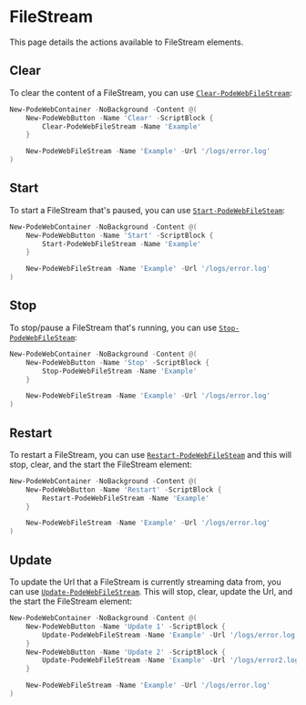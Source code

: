 # FileStream

This page details the actions available to FileStream elements.

## Clear

To clear the content of a FileStream, you can use [`Clear-PodeWebFileStream`](../../../Functions/Actions/Clear-PodeWebFileStream):

```powershell
New-PodeWebContainer -NoBackground -Content @(
    New-PodeWebButton -Name 'Clear' -ScriptBlock {
        Clear-PodeWebFileStream -Name 'Example'
    }

    New-PodeWebFileStream -Name 'Example' -Url '/logs/error.log'
)
```

## Start

To start a FileStream that's paused, you can use [`Start-PodeWebFileSteam`](../../../Functions//Start-PodeWebFileSteam):

```powershell
New-PodeWebContainer -NoBackground -Content @(
    New-PodeWebButton -Name 'Start' -ScriptBlock {
        Start-PodeWebFileStream -Name 'Example'
    }

    New-PodeWebFileStream -Name 'Example' -Url '/logs/error.log'
)
```

## Stop

To stop/pause a FileStream that's running, you can use [`Stop-PodeWebFileSteam`](../../../Functions//Stop-PodeWebFileSteam):

```powershell
New-PodeWebContainer -NoBackground -Content @(
    New-PodeWebButton -Name 'Stop' -ScriptBlock {
        Stop-PodeWebFileStream -Name 'Example'
    }

    New-PodeWebFileStream -Name 'Example' -Url '/logs/error.log'
)
```

## Restart

To restart a FileStream, you can use [`Restart-PodeWebFileSteam`](../../../Functions//Restart-PodeWebFileSteam) and this will stop, clear, and the start the FileStream element:

```powershell
New-PodeWebContainer -NoBackground -Content @(
    New-PodeWebButton -Name 'Restart' -ScriptBlock {
        Restart-PodeWebFileStream -Name 'Example'
    }

    New-PodeWebFileStream -Name 'Example' -Url '/logs/error.log'
)
```

## Update

To update the Url that a FileStream is currently streaming data from, you can use [`Update-PodeWebFileStream`](../../../Functions/Actions/Update-PodeWebFileStream). This will stop, clear, update the Url, and the start the FileStream element:

```powershell
New-PodeWebContainer -NoBackground -Content @(
    New-PodeWebButton -Name 'Update 1' -ScriptBlock {
        Update-PodeWebFileStream -Name 'Example' -Url '/logs/error.log'
    }
    New-PodeWebButton -Name 'Update 2' -ScriptBlock {
        Update-PodeWebFileStream -Name 'Example' -Url '/logs/error2.log'
    }

    New-PodeWebFileStream -Name 'Example' -Url '/logs/error.log'
)
```
